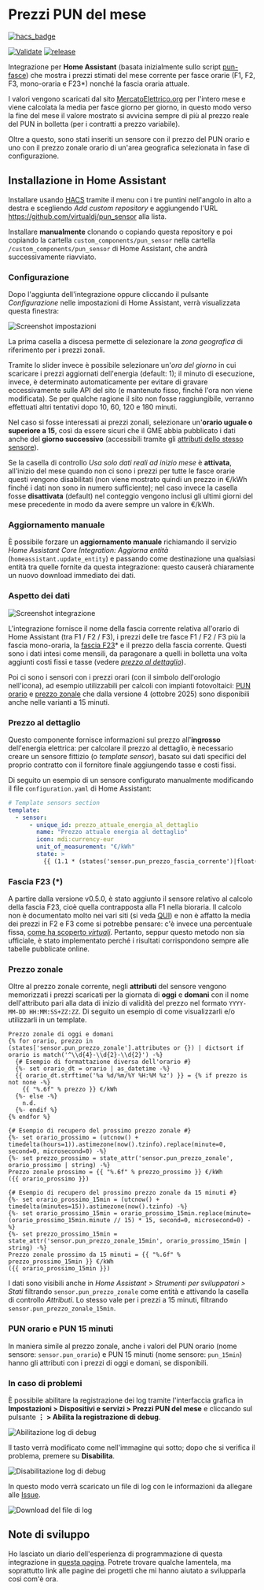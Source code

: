 # Prezzi PUN del mese

[![hacs_badge](https://img.shields.io/badge/HACS-Custom-41BDF5.svg?style=for-the-badge)](https://github.com/hacs/integration)

[![Validate](https://github.com/virtualdj/pun_sensor/actions/workflows/validate.yaml/badge.svg?branch=master)](https://github.com/virtualdj/pun_sensor/actions/workflows/validate.yaml)
[![release](https://img.shields.io/github/v/release/virtualdj/pun_sensor?style=flat-square)](https://github.com/virtualdj/pun_sensor/releases)

Integrazione per **Home Assistant** (basata inizialmente sullo script [pun-fasce](https://github.com/virtualdj/pun-fasce)) che mostra i prezzi stimati del mese corrente per fasce orarie (F1, F2, F3, mono-oraria e F23\*) nonché la fascia oraria attuale.

I valori vengono scaricati dal sito [MercatoElettrico.org](https://gme.mercatoelettrico.org/it-it/Home/Esiti/Elettricita/MGP/Esiti/PUN) per l'intero mese e viene calcolata la media per fasce giorno per giorno, in questo modo verso la fine del mese il valore mostrato si avvicina sempre di più al prezzo reale del PUN in bolletta (per i contratti a prezzo variabile).

Oltre a questo, sono stati inseriti un sensore con il prezzo del PUN orario e uno con il prezzo zonale orario di un'area geografica selezionata in fase di configurazione.

## Installazione in Home Assistant

Installare usando [HACS](https://hacs.xyz/) tramite il menu con i tre puntini nell'angolo in alto a destra e scegliendo _Add custom repository_ e aggiungendo l'URL https://github.com/virtualdj/pun_sensor alla lista.

Installare **manualmente** clonando o copiando questa repository e poi copiando la cartella `custom_components/pun_sensor` nella cartella `/custom_components/pun_sensor` di Home Assistant, che andrà successivamente riavviato.

### Configurazione

Dopo l'aggiunta dell'integrazione oppure cliccando il pulsante _Configurazione_ nelle impostazioni di Home Assistant, verrà visualizzata questa finestra:

![Screenshot impostazioni](screenshots_settings.png "Impostazioni")

La prima casella a discesa permette di selezionare la _zona geografica_ di riferimento per i prezzi zonali.

Tramite lo slider invece è possibile selezionare un'_ora del giorno_ in cui scaricare i prezzi aggiornati dell'energia (default: 1); il minuto di esecuzione, invece, è determinato automaticamente per evitare di gravare eccessivamente sulle API del sito (e mantenuto fisso, finché l'ora non viene modificata). Se per qualche ragione il sito non fosse raggiungibile, verranno effettuati altri tentativi dopo 10, 60, 120 e 180 minuti.

Nel caso si fosse interessati ai prezzi zonali, selezionare un'**orario uguale o superiore a 15**, così da essere sicuri che il GME abbia pubblicato i dati anche del **giorno successivo** (accessibili tramite gli [attributi dello stesso sensore](#prezzo-zonale)).

Se la casella di controllo _Usa solo dati reali ad inizio mese_ è **attivata**, all'inizio del mese quando non ci sono i prezzi per tutte le fasce orarie questi vengono disabilitati (non viene mostrato quindi un prezzo in €/kWh finché i dati non sono in numero sufficiente); nel caso invece la casella fosse **disattivata** (default) nel conteggio vengono inclusi gli ultimi giorni del mese precedente in modo da avere sempre un valore in €/kWh.

### Aggiornamento manuale

È possibile forzare un **aggiornamento manuale** richiamando il servizio _Home Assistant Core Integration: Aggiorna entità_ (`homeassistant.update_entity`) e passando come destinazione una qualsiasi entità tra quelle fornite da questa integrazione: questo causerà chiaramente un nuovo download immediato dei dati.

### Aspetto dei dati

![Screenshot integrazione](screenshots_main.png "Dati visualizzati")

L'integrazione fornisce il nome della fascia corrente relativa all'orario di Home Assistant (tra F1 / F2 / F3), i prezzi delle tre fasce F1 / F2 / F3 più la fascia mono-oraria, la [fascia F23](#fascia-f23-)\* e il prezzo della fascia corrente. Questi sono i dati intesi come mensili, da paragonare a quelli in bolletta una volta aggiunti costi fissi e tasse (vedere [_prezzo al dettaglio_](#prezzo-al-dettaglio)).

Poi ci sono i sensori con i prezzi orari (con il simbolo dell'orologio nell'icona), ad esempio utilizzabili per calcoli con impianti fotovoltaici: [PUN orario](#pun-orario-e-pun-15-minuti) e [prezzo zonale](#prezzo-zonale) che dalla versione 4 (ottobre 2025) sono disponibili anche nelle varianti a 15 minuti.

### Prezzo al dettaglio

Questo componente fornisce informazioni sul prezzo all'**ingrosso** dell'energia elettrica: per calcolare il prezzo al dettaglio, è necessario creare un sensore fittizio (o _template sensor_), basato sui dati specifici del proprio contratto con il fornitore finale aggiungendo tasse e costi fissi.

Di seguito un esempio di un sensore configurato manualmente modificando il file `configuration.yaml` di Home Assistant:

```yml
# Template sensors section
template:
  - sensor:
      - unique_id: prezzo_attuale_energia_al_dettaglio
        name: "Prezzo attuale energia al dettaglio"
        icon: mdi:currency-eur
        unit_of_measurement: "€/kWh"
        state: >
          {{ (1.1 * (states('sensor.pun_prezzo_fascia_corrente')|float(0) + 0.0087 + 0.04 + 0.0227))|round(3) }}
```

### Fascia F23 (\*)

A partire dalla versione v0.5.0, è stato aggiunto il sensore relativo al calcolo della fascia F23, cioè quella contrapposta alla F1 nella bioraria. Il calcolo non è documentato molto nei vari siti (si veda [QUI](https://github.com/virtualdj/pun_sensor/issues/24#issuecomment-1806864251)) e non è affatto la media dei prezzi in F2 e F3 come si potrebbe pensare: c'è invece una percentuale fissa, [come ha scoperto _virtualj_](https://github.com/virtualdj/pun_sensor/issues/24#issuecomment-1829846806).
Pertanto, seppur questo metodo non sia ufficiale, è stato implementato perché i risultati corrispondono sempre alle tabelle pubblicate online.

### Prezzo zonale

Oltre al prezzo zonale corrente, negli **attributi** del sensore vengono memorizzati i prezzi scaricati per la giornata di **oggi** e **domani** con il nome dell'attributo pari alla data di inizio di validità del prezzo nel formato `YYYY-MM-DD HH:MM:SS+ZZ:ZZ`.
Di seguito un esempio di come visualizzarli e/o utilizzarli in un template.

```jinja
Prezzo zonale di oggi e domani
{% for orario, prezzo in (states['sensor.pun_prezzo_zonale'].attributes or {}) | dictsort if orario is match('^\\d{4}-\\d{2}-\\d{2}') -%}
  {# Esempio di formattazione diversa dell'orario #}
  {%- set orario_dt = orario | as_datetime -%}
  {{ orario_dt.strftime('%a %d/%m/%Y %H:%M %z') }} = {% if prezzo is not none -%}
    {{ "%.6f" % prezzo }} €/kWh
  {%- else -%}
    n.d.
  {%- endif %}
{% endfor %}

{# Esempio di recupero del prossimo prezzo zonale #}
{%- set orario_prossimo = (utcnow() + timedelta(hours=1)).astimezone(now().tzinfo).replace(minute=0, second=0, microsecond=0) -%}
{%- set prezzo_prossimo = state_attr('sensor.pun_prezzo_zonale', orario_prossimo | string) -%}
Prezzo zonale prossimo = {{ "%.6f" % prezzo_prossimo }} €/kWh
({{ orario_prossimo }})

{# Esempio di recupero del prossimo prezzo zonale da 15 minuti #}
{%- set orario_prossimo_15min = (utcnow() + timedelta(minutes=15)).astimezone(now().tzinfo) -%}
{%- set orario_prossimo_15min = orario_prossimo_15min.replace(minute=(orario_prossimo_15min.minute // 15) * 15, second=0, microsecond=0) -%}
{%- set prezzo_prossimo_15min = state_attr('sensor.pun_prezzo_zonale_15min', orario_prossimo_15min | string) -%}
Prezzo zonale prossimo da 15 minuti = {{ "%.6f" % prezzo_prossimo_15min }} €/kWh
({{ orario_prossimo_15min }})
```

I dati sono visibili anche in _Home Assistant > Strumenti per sviluppatori > Stati_ filtrando `sensor.pun_prezzo_zonale` come entità e attivando la casella di controllo _Attributi_. Lo stesso vale per i prezzi a 15 minuti, filtrando `sensor.pun_prezzo_zonale_15min`.

### PUN orario e PUN 15 minuti

In maniera simile al prezzo zonale, anche i valori del PUN orario (nome sensore: `sensor.pun_orario`) e PUN 15 minuti (nome sensore: `pun_15min`) hanno gli attributi con i prezzi di oggi e domani, se disponibili.

### In caso di problemi

È possibile abilitare la registrazione dei log tramite l'interfaccia grafica in **Impostazioni > Dispositivi e servizi > Prezzi PUN del mese** e cliccando sul pulsante **⋮ > Abilita la registrazione di debug**.

![Abilitazione log di debug](screenshot_debug_1.png "Abilitazione log di debug")

Il tasto verrà modificato come nell'immagine qui sotto; dopo che si verifica il problema, premere su **Disabilita**.

![Disabilitazione log di debug](screenshot_debug_2.png "Disabilitazione log di debug")

In questo modo verrà scaricato un file di log con le informazioni da allegare alle [Issue](https://github.com/virtualdj/pun_sensor/issues).

![Download del file di log](screenshot_debug_3.png "Download del file di log")

## Note di sviluppo

Ho lasciato un diario dell'esperienza di programmazione di questa integrazione in [questa pagina](DEVELOPMENT.md). Potrete trovare qualche lamentela, ma soprattutto link alle pagine dei progetti che mi hanno aiutato a svilupparla così com'è ora.
